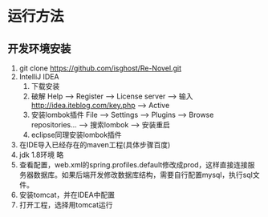 # 运行方法
## 开发环境安装
1. git clone https://github.com/isghost/Re-Novel.git
2. IntelliJ IDEA
	1. 下载安装
	2. 破解 Help --> Register --> License server --> 输入 http://idea.iteblog.com/key.php --> Active
	3. 安装lombok插件 File --> Settings --> Plugins --> Browse repositories... --> 搜索lombok --> 安装重启
	4. eclipse同理安装lombok插件
3. 在IDE导入已经存在的maven工程(具体步骤百度)
4. jdk 1.8环境 略
5. 查看配置，web.xml的spring.profiles.default修改成prod，这样直接连接服务器数据库。如果后端开发修改数据库结构，需要自行配置mysql，执行sql文件。
6. 安装tomcat，并在IDEA中配置
7. 打开工程，选择用tomcat运行